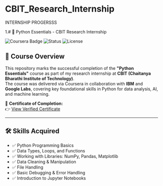 # CBIT_Research_Internship

INTERNSHIP PROGERSSS

1.# 🧠 Python Essentials - CBIT Research Internship

![Coursera Badge](https://img.shields.io/badge/Coursera-Completed-blue)
![Status](https://img.shields.io/badge/Status-Completed-brightgreen)
![License](https://img.shields.io/badge/Skills-Python%2C%20Data%20Science%2C%20ML%20Ready-yellow)

## 📜 Course Overview

This repository marks the successful completion of the **"Python Essentials"** course as part of my research internship at **CBIT (Chaitanya Bharathi Institute of Technology)**.  
The course was delivered via Coursera in collaboration with **IBM** and **Google Labs**, covering key foundational skills in Python for data analysis, AI, and machine learning.

🔗 **Certificate of Completion:**  
👉 [View Verified Certificate](https://www.coursera.org/account/accomplishments/verify/IB9U2B9WXLOJ)

---

## 🛠️ Skills Acquired

- ✅ Python Programming Basics
- ✅ Data Types, Loops, and Functions
- ✅ Working with Libraries: NumPy, Pandas, Matplotlib
- ✅ Data Cleaning & Manipulation
- ✅ File Handling
- ✅ Basic Debugging & Error Handling
- ✅ Introduction to Jupyter Notebooks
